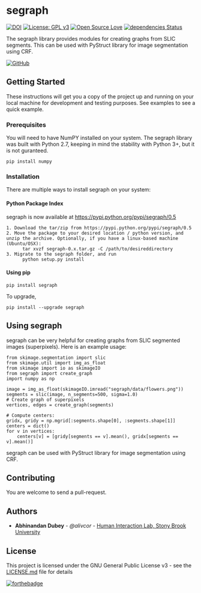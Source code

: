 # segraph

[![DOI](https://zenodo.org/badge/92789575.svg)](https://zenodo.org/badge/latestdoi/92789575)
[![License: GPL v3](https://img.shields.io/badge/License-GPL%20v3-blue.svg)](http://www.gnu.org/licenses/gpl-3.0)
[![Open Source Love](https://badges.frapsoft.com/os/v3/open-source.png?v=103)](https://github.com/ellerbrock/open-source-badges/)
[![dependencies Status](https://david-dm.org/boennemann/badges/status.svg)](https://david-dm.org/boennemann/badges)



The segraph library provides modules for creating graphs from SLIC segments. This can be used with PyStruct library for image segmentation using CRF.

[![GitHub]()]()

## Getting Started

These instructions will get you a copy of the project up and running on your local machine for development and testing purposes. See examples to see a quick example.

### Prerequisites

You will need to have NumPY installed on your system. The segraph library was built with Python 2.7, keeping in mind the stability with Python 3+, but it is not guranteed.

```
pip install numpy
```

### Installation

There are multiple ways to install segraph on your system:

#### Python Package Index

segraph is now available at https://pypi.python.org/pypi/segraph/0.5



```
1. Download the tar/zip from https://pypi.python.org/pypi/segraph/0.5
2. Move the package to your desired location / python version, and unzip the archive. Optionally, if you have a linux-based machine (Ubuntu/OSX):
      tar xvzf segraph-0.x.tar.gz -C /path/to/desireddirectory
3. Migrate to the segraph folder, and run
      python setup.py install
```

#### Using pip

```
pip install segraph
```

To upgrade,

```
pip install --upgrade segraph
```


## Using segraph

segraph can be very helpful for creating graphs from SLIC segmented images (superpixels). Here is an example usage:

```
from skimage.segmentation import slic
from skimage.util import img_as_float
from skimage import io as skimageIO
from segraph import create_graph
import numpy as np

image = img_as_float(skimageIO.imread("segraph/data/flowers.png"))
segments = slic(image, n_segments=500, sigma=1.0)
# Create graph of superpixels 
vertices, edges = create_graph(segments)

# Compute centers:
gridx, gridy = np.mgrid[:segments.shape[0], :segments.shape[1]]
centers = dict()
for v in vertices:
    centers[v] = [gridy[segments == v].mean(), gridx[segments == v].mean()]

```

segraph can be used with PyStruct library for image segmentation using CRF.


## Contributing

You are welcome to send a pull-request.


## Authors

* **Abhinandan Dubey** - *@alivcor* - [Human Interaction Lab, Stony Brook University](https://www.cs.stonybrook.edu/~adubey)


## License

This project is licensed under the GNU General Public License v3 - see the [LICENSE.md](LICENSE.md) file for details

[![forthebadge](http://forthebadge.com/images/badges/makes-people-smile.svg)](http://forthebadge.com)

